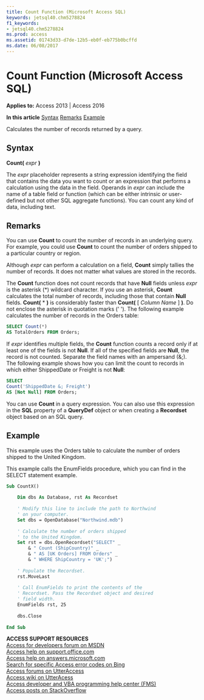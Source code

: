 ```yaml
---
title: Count Function (Microsoft Access SQL)
keywords: jetsql40.chm5278824
f1_keywords:
- jetsql40.chm5278824
ms.prod: access
ms.assetid: 01743d33-d7de-12b5-eb0f-eb775b0bcffd
ms.date: 06/08/2017
---
```



# Count Function (Microsoft Access SQL)

  

**Applies to:** Access 2013 | Access 2016

 **In this article**
[Syntax](#sectionSection0)
[Remarks](#sectionSection1)
[ Example](#sectionSection2)


Calculates the number of records returned by a query.

## Syntax
<a name="sectionSection0"> </a>

 **Count(** _expr_ **)**

The  _expr_ placeholder represents a string expression identifying the field that contains the data you want to count or an expression that performs a calculation using the data in the field. Operands in _expr_ can include the name of a table field or function (which can be either intrinsic or user-defined but not other SQL aggregate functions). You can count any kind of data, including text.


## Remarks
<a name="sectionSection1"> </a>

You can use  **Count** to count the number of records in an underlying query. For example, you could use **Count** to count the number of orders shipped to a particular country or region.

Although  _expr_ can perform a calculation on a field, **Count** simply tallies the number of records. It does not matter what values are stored in the records.

The  **Count** function does not count records that have **Null** fields unless _expr_ is the asterisk (*) wildcard character. If you use an asterisk, **Count** calculates the total number of records, including those that contain **Null** fields. **Count(** * **)** is considerably faster than **Count(** [ _Column Name_ ] **)**. Do not enclose the asterisk in quotation marks (' '). The following example calculates the number of records in the Orders table:




```sql
SELECT Count(*) 
AS TotalOrders FROM Orders;
```

If  _expr_ identifies multiple fields, the **Count** function counts a record only if at least one of the fields is not **Null**. If all of the specified fields are **Null**, the record is not counted. Separate the field names with an ampersand (&;). The following example shows how you can limit the count to records in which either ShippedDate or Freight is not **Null**:




```sql
SELECT 
Count('ShippedDate &; Freight') 
AS [Not Null] FROM Orders;
```

You can use  **Count** in a query expression. You can also use this expression in the **SQL** property of a **QueryDef** object or when creating a **Recordset** object based on an SQL query.


## Example
<a name="sectionSection2"> </a>

This example uses the Orders table to calculate the number of orders shipped to the United Kingdom.

This example calls the EnumFields procedure, which you can find in the SELECT statement example.




```vb
Sub CountX() 
 
    Dim dbs As Database, rst As Recordset 
 
    ' Modify this line to include the path to Northwind 
    ' on your computer. 
    Set dbs = OpenDatabase("Northwind.mdb") 
    
    ' Calculate the number of orders shipped  
    ' to the United Kingdom. 
    Set rst = dbs.OpenRecordset("SELECT" _ 
        & " Count (ShipCountry)" _ 
        & " AS [UK Orders] FROM Orders" _ 
        & " WHERE ShipCountry = 'UK';") 
     
    ' Populate the Recordset. 
    rst.MoveLast 
     
    ' Call EnumFields to print the contents of the  
    ' Recordset. Pass the Recordset object and desired 
    ' field width. 
    EnumFields rst, 25 
 
    dbs.Close 
 
End Sub 

```

 **ACCESS SUPPORT RESOURCES**<br>
[Access for developers forum on MSDN](https://social.msdn.microsoft.com/Forums/office/en-US/home?forum=accessdev)<br>
[Access help on support.office.com](https://support.office.com/search/results?query=Access)<br>
[Access help on answers.microsoft.com](http://answers.microsoft.com/en-us/office/forum/access?page=1&;tab=question&;status=all&;auth=1)<br>
[Search for specific Access error codes on Bing](http://www.bing.com/)<br>
[Access forums on UtterAccess](http://www.utteraccess.com/forum/index.php?act=idx)<br>
[Access wiki on UtterAcess](http://www.utteraccess.com/forum/index.php?act=idx)<br>
[Access developer and VBA programming help center (FMS)](http://www.fmsinc.com/MicrosoftAccess/developer/)<br>
[Access posts on StackOverflow](http://stackoverflow.com/questions/tagged/ms-access)

